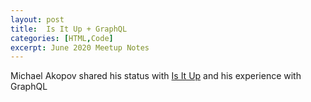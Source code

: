 ```yaml
---
layout: post
title:  Is It Up + GraphQL
categories: [HTML,Code]
excerpt: June 2020 Meetup Notes
---
```


Michael Akopov shared his status with [Is It Up](https://isitup.dev) and his experience with GraphQL